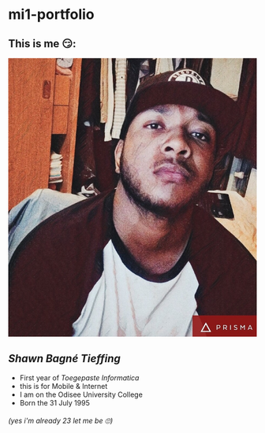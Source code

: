 # mi1-portfolio
## This is me 😏:
![alt text](https://github.com/shawntieffing/mi1-portfolio/blob/master/My%20face.jpg "my face")
## **_Shawn Bagné Tieffing_**
* First year of _Toegepaste Informatica_
* this is for Mobile & Internet 
* I am on the Odisee University College
* Born the 31 July 1995 
###### _(yes i'm already 23 let me be 🙄)_
